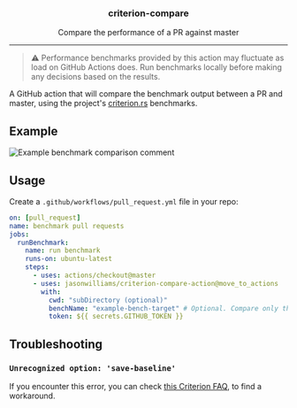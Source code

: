 <h3 align="center">criterion-compare</h3>
<p align="center">Compare the performance of a PR against master</p>

---

> ⚠️ Performance benchmarks provided by this action may fluctuate as load on GitHub Actions does. Run benchmarks locally before making any decisions based on the results.

A GitHub action that will compare the benchmark output between a PR and master, using the project's [criterion.rs](https://github.com/bheisler/criterion.rs/) benchmarks.

## Example

![Example benchmark comparison comment](image.png)

## Usage

Create a `.github/workflows/pull_request.yml` file in your repo:

```yml
on: [pull_request]
name: benchmark pull requests
jobs:
  runBenchmark:
    name: run benchmark
    runs-on: ubuntu-latest
    steps:
      - uses: actions/checkout@master
      - uses: jasonwilliams/criterion-compare-action@move_to_actions
        with:
          cwd: "subDirectory (optional)"
          benchName: "example-bench-target" # Optional. Compare only this benchmark target
          token: ${{ secrets.GITHUB_TOKEN }}
```

## Troubleshooting
### `Unrecognized option: 'save-baseline'`
If you encounter this error, you can check [this Criterion FAQ](https://bheisler.github.io/criterion.rs/book/faq.html#cargo-bench-gives-unrecognized-option-errors-for-valid-command-line-options), to find a workaround.
